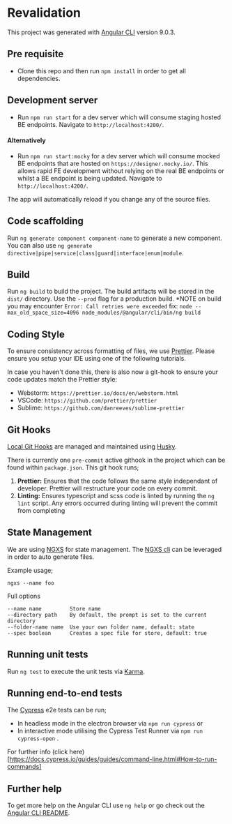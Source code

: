 # Revalidation

This project was generated with [Angular CLI](https://github.com/angular/angular-cli) version 9.0.3.

## Pre requisite

- Clone this repo and then run `npm install` in order to get all dependencies.

## Development server

- Run `npm run start` for a dev server which will consume staging hosted BE endpoints. Navigate to `http://localhost:4200/`.

#### Alternatively

- Run `npm run start:mocky` for a dev server which will consume mocked BE endpoints that are hosted on `https://designer.mocky.io/`.
  This allows rapid FE development without relying on the real BE endpoints or whilst a BE endpoint is being updated. Navigate to `http://localhost:4200/`.

The app will automatically reload if you change any of the source files.

## Code scaffolding

Run `ng generate component component-name` to generate a new component. You can also use `ng generate directive|pipe|service|class|guard|interface|enum|module`.

## Build

Run `ng build` to build the project. The build artifacts will be stored in the `dist/` directory. Use the `--prod` flag for a production build.
\*NOTE on build you may encounter `Error: Call retries were exceeded`
fix: `node --max_old_space_size=4096 node_modules/@angular/cli/bin/ng build`

## Coding Style

To ensure consistency across formatting of files, we use [Prettier](https://prettier.io/). Please ensure you setup your IDE using one of the following tutorials.

In case you haven't done this, there is also now a git-hook to ensure your code updates match the Prettier style:

- Webstorm: `https://prettier.io/docs/en/webstorm.html`
- VSCode: `https://github.com/prettier/prettier`
- Sublime: `https://github.com/danreeves/sublime-prettier`

## Git Hooks

[Local Git Hooks](https://www.atlassian.com/git/tutorials/git-hooks) are managed and maintained using [Husky](https://github.com/typicode/husky).

There is currently one `pre-commit` active githook in the project which can be found within `package.json`. This git hook runs;

1.  **Prettier:** Ensures that the code follows the same style independant of developer. Prettier will restructure your code on every commit.
2.  **Linting:** Ensures typescript and scss code is linted by running the `ng lint` script. Any errors occurred during linting will prevent the commit from completing

## State Management

We are using [NGXS](https://www.ngxs.io/) for state management. The [NGXS cli](https://www.ngxs.io/plugins/cli) can be leveraged in order to auto generate files.

Example usage;

```
ngxs --name foo
```

Full options

```
--name name         Store name
--directory path    By default, the prompt is set to the current directory
--folder-name name  Use your own folder name, default: state
--spec boolean      Creates a spec file for store, default: true
```

## Running unit tests

Run `ng test` to execute the unit tests via [Karma](https://karma-runner.github.io).

## Running end-to-end tests

The [Cypress](https://www.cypress.io) e2e tests can be run;

- In headless mode in the electron browser via `npm run cypress` or
- In interactive mode utilising the Cypress Test Runner via `npm run cypress-open` .

For further info (click here)[https://docs.cypress.io/guides/guides/command-line.html#How-to-run-commands]

## Further help

To get more help on the Angular CLI use `ng help` or go check out the [Angular CLI README](https://github.com/angular/angular-cli/blob/master/README.md).
